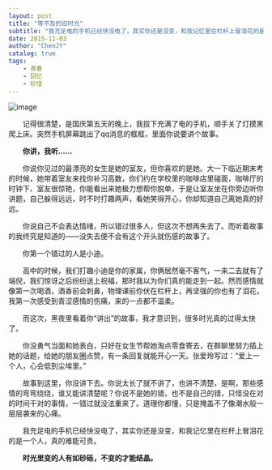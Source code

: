 ```yaml
---
layout: post
title: "等不及的旧时光"
subtitle: "我充足电的手机已经快没电了，其实你还是没变，和我记忆里在栏杆上冒泪花的是一个人，真的难能可贵"
date: 2015-11-03
author: "ChenJY"
catalog: true
tags: 
    - 青春
    - 回忆
    - 珍惜
---
```


![image](http://o9oomuync.bkt.clouddn.com/716760859261034685.jpg)

　　记得很清楚，是国庆第五天的晚上，我拔下充满了电的手机，顺手关了灯摸黑爬上床。突然手机屏幕跳出了qq消息的框框，里面你说要讲个故事。

　　__你讲，我听……__

　　你说你见过的最漂亮的女生是她的室友，但你喜欢的是她。大一下临近期末考的时候，她带着室友来找你补习高数，你们约在学校里的咖啡店里碰面，咖啡厅的时钟下、室友很惊艳，你能看出来她极力想帮你脱单，于是让室友坐在你旁边听你讲题，自己躲得远远，时不时打趣两声，看她笑得开心，你却知道自己离她真的好远。

　　你说自己不会表达情绪，所以错过很多人，但这次不想再失去了。而听着故事的我终究是知道的——没失去便不会有这个开头就伤感的故事了。

　　你第一个错过的人是小迪。

　　高中的时候，我们打趣小迪是你的家属，你俩居然毫不客气，一来二去就有了端倪，我们惊讶之后纷纷送上祝福，那时我以为你们真的能走到一起。然而感情就像第一次喝酒，酒香前会刺鼻，物理课前你伏在栏杆上，再坚强的你也有了泪花，我第一次感受到青涩感情的伤痛，来的一点都不温柔。

　　而这次，黑夜里看着你“讲出”的故事，我才意识到，很多时光真的过得太快了。

　　你没勇气当面和她表白，只好在女生节帮她淘点零食寄去，在群聊里努力插上她的话题，给她的朋友圈点赞，有一条回复就能开心一天。张爱玲写过：“爱上一个人，心会低到尘埃里。”

　　故事到这里，你没讲下去。你说太长了就不讲了，也讲不清楚，是啊，那些感情的弯弯绕绕，谁又能讲清楚呢？你说不是她的错，也不是自己的错，只怪没在对的时间干对的事情，一错过就没法重来了。道理你都懂，只是掩盖不了像潮水般一层层袭来的心痛。

　　我充足电的手机已经快没电了，其实你还是没变，和我记忆里在栏杆上冒泪花的是一个人，真的难能可贵。

　　__时光里变的人有如砂砾，不变的才能结晶。__